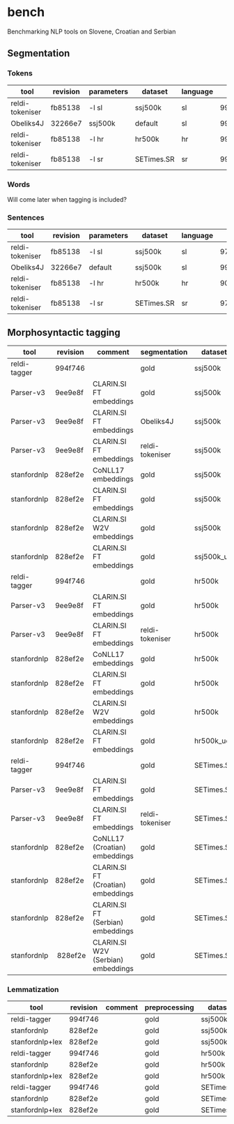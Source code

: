 # bench

Benchmarking NLP tools on Slovene, Croatian and Serbian

## Segmentation

### Tokens

| tool | revision | parameters | dataset | language | P | R | F1 |
| --- | --- | --- | --- | --- | --- | --- | --- |
| reldi-tokeniser | fb85138 | -l sl | ssj500k | sl | 99.68 |     99.18 |     99.43 |
| Obeliks4J | 32266e7 | ssj500k | default | sl | 99.98 |     99.98 |     99.98 |
| reldi-tokeniser | fb85138 | -l hr | hr500k | hr | 99.57 |     99.55 |     99.56 |
| reldi-tokeniser | fb85138 | -l sr |  SETimes.SR | sr | 99.92 |     99.97 |     99.94 |

### Words

Will come later when tagging is included?

### Sentences

| tool | revision | parameters | dataset | language | P | R | F1 |
| --- | --- | --- | --- | --- | --- | --- | --- |
| reldi-tokeniser | fb85138 | -l sl | ssj500k | sl | 97.85 |     96.49 |     97.17 |
| Obeliks4J | 32266e7 | default | ssj500k | sl | 99.09 |     99.26 |     99.18 |
| reldi-tokeniser | fb85138 | -l hr | hr500k | hr | 90.64 |     93.45 |     92.02 |
| reldi-tokeniser | fb85138 | -l sr | SETimes.SR | sr | 97.45 |     95.92 |     96.68 |

## Morphosyntactic tagging

| tool | revision | comment | segmentation | dataset | language | P | R | F1 |
| --- | --- | --- | --- | --- | --- | --- | --- | --- |
| reldi-tagger | 994f746 | | gold | ssj500k | sl | 94.21 |     94.21 |     94.21 |
| Parser-v3 | 9ee9e8f | CLARIN.SI FT embeddings | gold | ssj500k | sl | 96.58 |     96.58 |     96.58 |
| Parser-v3 | 9ee9e8f | CLARIN.SI FT embeddings | Obeliks4J | ssj500k | sl | 96.56 |     96.55 |     96.56 |
| Parser-v3 | 9ee9e8f | CLARIN.SI FT embeddings | reldi-tokeniser | ssj500k | sl | 96.39 |     96.35 |     96.37 |
| stanfordnlp | 828ef2e | CoNLL17 embeddings | gold | ssj500k | sl | 96.45 |     96.45 |     96.45 |
| stanfordnlp | 828ef2e | CLARIN.SI FT embeddings | gold | ssj500k | sl |  96.72 |     96.72 |     96.72 |
| stanfordnlp | 828ef2e | CLARIN.SI W2V embeddings | gold | ssj500k | sl | 96.79 |     96.79 |     96.79 |
| stanfordnlp |  828ef2e | CLARIN.SI FT embeddings | gold | ssj500k_ud | sl | 95.65 |     95.65 |     95.65 |
| reldi-tagger | 994f746 | | gold | hr500k | hr | 91.91 |     91.91 |     91.91 |
| Parser-v3 | 9ee9e8f | CLARIN.SI FT embeddings | gold | hr500k | hr | 94.29 |     94.29 |     94.29 |
| Parser-v3 | 9ee9e8f | CLARIN.SI FT embeddings | reldi-tokeniser | hr500k | hr | 93.89 |     93.86 |     93.87 |
| stanfordnlp | 828ef2e | CoNLL17 embeddings | gold | hr500k | hr | 93.85 |     93.85 |     93.85 |
| stanfordnlp | 828ef2e | CLARIN.SI FT embeddings | gold | hr500k | hr | 94.13 |     94.13 |     94.13 |
| stanfordnlp | 828ef2e | CLARIN.SI W2V embeddings | gold | hr500k | hr | 94.18 |     94.18 |     94.18 |
| stanfordnlp | 828ef2e | CLARIN.SI FT embeddings | gold | hr500k_ud | hr | 94.60 |     94.60 |     94.60 |
| reldi-tagger | 994f746 | | gold | SETimes.SR | sr | 92.03 |     92.03 |     92.03 |
| Parser-v3 | 9ee9e8f | CLARIN.SI FT embeddings | gold | SETimes.SR | sr | 95.12 |     95.12 |     95.12 |
| Parser-v3 | 9ee9e8f | CLARIN.SI FT embeddings | reldi-tokeniser | SETimes.SR | sr | 95.07 |     95.12 |     95.10 |
| stanfordnlp | 828ef2e | CoNLL17 (Croatian) embeddings | gold | SETimes.SR | sr | 94.78 |     94.78 |     94.78 |
| stanfordnlp | 828ef2e | CLARIN.SI FT (Croatian) embeddings| gold | SETimes.SR | sr |     94.69 |     94.69 |     94.69 |
| stanfordnlp | 828ef2e | CLARIN.SI FT (Serbian) embeddings | gold | SETimes.SR | sr |  95.23 |     95.23 |     95.23 |
| stanfordnlp | 828ef2e | CLARIN.SI W2V (Serbian) embeddings | gold | SETimes.SR | sr | 94.91 |     94.91 |     94.91 |

### Lemmatization

| tool | revision | comment | preprocessing | dataset | language | P | R | F1 |
| --- | --- | --- | --- | --- | --- | --- | --- | --- |
| reldi-tagger | 994f746 | | gold | ssj500k | sl | 99.46 |     99.46 |     99.46 |
| stanfordnlp | 828ef2e | | gold | ssj500k | sl | 97.75 |     97.75 |     97.75 |
| stanfordnlp+lex | 828ef2e | | gold | ssj500k | sl | 99.30 |     99.30 |     99.30 |
| reldi-tagger | 994f746 | | gold | hr500k | hr |98.17 |     98.17 |     98.17 |
| stanfordnlp | 828ef2e | | gold | hr500k | hr | 96.22 |     96.22 |     96.22 |
| stanfordnlp+lex | 828ef2e | | gold | hr500k | hr | 98.11 |     98.11 |     98.11 |
| reldi-tagger | 994f746 | | gold | SETimes.SR | sr | 97.89 |     97.89 |     97.89 |
| stanfordnlp | 828ef2e | | gold | SETimes.SR | sr | 95.29 |     95.29 |     95.29 |
| stanfordnlp+lex | 828ef2e | | gold | SETimes.SR | sr | 97.78 |     97.78 |     97.78 |
